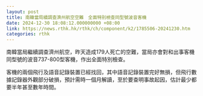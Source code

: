 ```yaml
---
layout: post
title: 南韓當局續調查濟州航空空難　全面特別檢查同型號波音客機
date: 2024-12-30 18:08:12.000000000 +08:00
link: https://news.rthk.hk/rthk/ch/component/k2/1785506-20241230.htm
categories: rthk
---
```


南韓當局繼續調查濟州航空，昨天造成179人死亡的空難，當局亦會對和出事客機同型號的波音737-800型客機，作出全面特別檢查。

客機的兩個飛行及語音記錄裝置已經找回，其中語音記錄裝置完好無損，但飛行數據記錄器外觀部分破損，預計需時一個月解讀，至於要查明事故起因，估計最少都要半年甚至數年時間。
